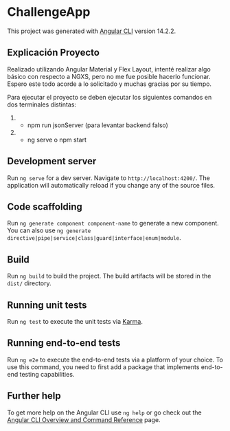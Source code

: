 # ChallengeApp

This project was generated with [Angular CLI](https://github.com/angular/angular-cli) version 14.2.2.

## Explicación Proyecto
Realizado utilizando Angular Material y Flex Layout, intenté realizar algo básico con respecto a NGXS, pero no me fue posible hacerlo funcionar. Espero este todo acorde a lo solicitado y muchas gracias por su tiempo.

Para ejecutar el proyecto se deben ejecutar los siguientes comandos en dos terminales distintas:
1. - npm run jsonServer (para levantar backend falso)
2. - ng serve o npm start

## Development server

Run `ng serve` for a dev server. Navigate to `http://localhost:4200/`. The application will automatically reload if you change any of the source files.

## Code scaffolding

Run `ng generate component component-name` to generate a new component. You can also use `ng generate directive|pipe|service|class|guard|interface|enum|module`.

## Build

Run `ng build` to build the project. The build artifacts will be stored in the `dist/` directory.

## Running unit tests

Run `ng test` to execute the unit tests via [Karma](https://karma-runner.github.io).

## Running end-to-end tests

Run `ng e2e` to execute the end-to-end tests via a platform of your choice. To use this command, you need to first add a package that implements end-to-end testing capabilities.

## Further help

To get more help on the Angular CLI use `ng help` or go check out the [Angular CLI Overview and Command Reference](https://angular.io/cli) page.
